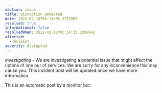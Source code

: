 ```yaml
---
section: issue
title: Disruption Detected
date: 2022-02-18T05:13:05.375396Z
resolved: true
informational: false
resolvedWhen: 2022-02-18T05:14:15.320964Z
affected:
  - Snikket
severity: disrupted
---
```

*Investigating* - We are investigating a potential issue that might affect the uptime of one our of services. We are sorry for any inconvenience this may cause you. This incident post will be updated once we have more information.

This is an automatic post by a monitor bot.
        